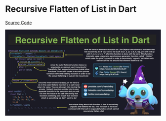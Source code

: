 # Recursive Flatten of List in Dart

[Source Code](recursive-flatten-of-list-in-dart.dart)

![](recursive-flatten-of-list-in-dart.jpg)
